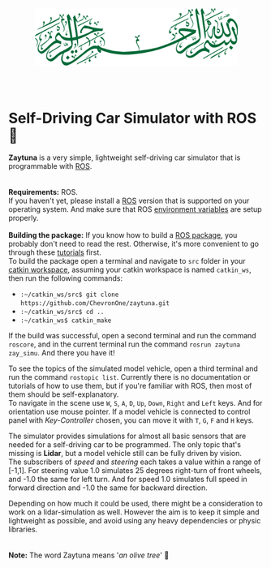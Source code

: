 <p align="center">
    <img width="400" align="center" src="tex/Calligraphy" alt="Calligraphy" />
</p>

<br/><br/>

# Self-Driving Car Simulator with ROS  :deciduous_tree:
**Zaytuna** is a very simple, lightweight self-driving car simulator that is programmable with [ROS](https://www.ros.org).  
<br/><br/>
**Requirements:**   ROS.  
If you haven't yet, please install a [ROS](https://www.ros.org) version that is supported on your operating system. And make sure that ROS [environment variables](http://wiki.ros.org/ROS/Tutorials/InstallingandConfiguringROSEnvironment#Managing_Your_Environment) are setup properly.
<br/><br/>
**Building the package:** If you know how to build a [ROS package](http://wiki.ros.org/ROS/Tutorials/CreatingPackage), you probably don't need to read the rest. Otherwise, it's more convenient to go through these [tutorials](http://wiki.ros.org/ROS/Tutorials) first.  
To build the package open a terminal and navigate to `src` folder in your [catkin workspace](http://wiki.ros.org/ROS/Tutorials/InstallingandConfiguringROSEnvironment#Create_a_ROS_Workspace), assuming your catkin workspace is named `catkin_ws`, then run the following commands:  
+ `:~/catkin_ws/src$ git clone https://github.com/ChevronOne/zaytuna.git`
+ `:~/catkin_ws/src$ cd ..`
+ `:~/catkin_ws$ catkin_make`

If the build was successful, open a second terminal and run the command `roscore`, and in the current terminal run the command `rosrun zaytuna zay_simu`. And there you have it!

To see the topics of the simulated model vehicle, open a third terminal and run the command `rostopic list`. Currently there is no documentation or tutorials of how to use them, but if you're familiar with ROS, then most of them should be self-explanatory.  
To navigate in the scene use `W`, `S`, `A`, `D`, `Up`, `Down`, `Right` and `Left` keys. And for orientation use mouse pointer. If a model vehicle is connected to control panel with *Key-Controller* chosen, you can move it with `T`, `G`, `F` and `H` keys.

The simulator provides simulations for almost all basic sensors that are needed for a self-driving car to be programmed. The only topic that's missing is **Lidar**, but a model vehicle still can be fully driven by vision.  
The subscribers of *speed* and *steering* each takes a value within a range of [-1,1]. For steering value 1.0 simulates 25 degrees right-turn of front wheels, and -1.0 the same for left turn. And for speed 1.0 simulates full speed in forward direction and -1.0 the same for backward direction.

Depending on how much it could be used, there might be a consideration to work on a lidar-simulation as well. However the aim is to keep it simple and lightweight as possible, and avoid using any heavy dependencies or physic libraries.  
<br/><br/>
**Note:** The word Zaytuna means '*an olive tree*' :seedling: